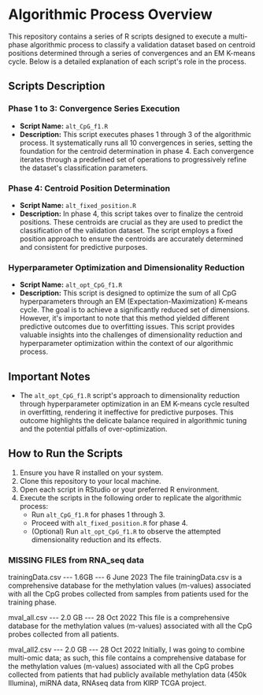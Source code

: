 # Algorithmic Process Overview

This repository contains a series of R scripts designed to execute a multi-phase algorithmic process to classify a validation dataset based on centroid positions determined through a series of convergences and an EM K-means cycle. Below is a detailed explanation of each script's role in the process.

## Scripts Description

### Phase 1 to 3: Convergence Series Execution

- **Script Name:** `alt_CpG_f1.R`
- **Description:** This script executes phases 1 through 3 of the algorithmic process. It systematically runs all 10 convergences in series, setting the foundation for the centroid determination in phase 4. Each convergence iterates through a predefined set of operations to progressively refine the dataset's classification parameters.

### Phase 4: Centroid Position Determination

- **Script Name:** `alt_fixed_position.R`
- **Description:** In phase 4, this script takes over to finalize the centroid positions. These centroids are crucial as they are used to predict the classification of the validation dataset. The script employs a fixed position approach to ensure the centroids are accurately determined and consistent for predictive purposes.

### Hyperparameter Optimization and Dimensionality Reduction

- **Script Name:** `alt_opt_CpG_f1.R`
- **Description:** This script is designed to optimize the sum of all CpG hyperparameters through an EM (Expectation-Maximization) K-means cycle. The goal is to achieve a significantly reduced set of dimensions. However, it's important to note that this method yielded different predictive outcomes due to overfitting issues. This script provides valuable insights into the challenges of dimensionality reduction and hyperparameter optimization within the context of our algorithmic process.

## Important Notes

- The `alt_opt_CpG_f1.R` script's approach to dimensionality reduction through hyperparameter optimization in an EM K-means cycle resulted in overfitting, rendering it ineffective for predictive purposes. This outcome highlights the delicate balance required in algorithmic tuning and the potential pitfalls of over-optimization.

## How to Run the Scripts

1. Ensure you have R installed on your system.
2. Clone this repository to your local machine.
3. Open each script in RStudio or your preferred R environment.
4. Execute the scripts in the following order to replicate the algorithmic process:
   - Run `alt_CpG_f1.R` for phases 1 through 3.
   - Proceed with `alt_fixed_position.R` for phase 4.
   - (Optional) Run `alt_opt_CpG_f1.R` to observe the attempted dimensionality reduction and its effects.

### MISSING FILES from RNA_seq data

trainingData.csv --- 1.6GB  --- 6 June 2023
The file trainingData.csv is a comprehensive database for the methylation values (m-values) associated with all the CpG probes collected from samples from patients used for the training phase.

mval_all.csv --- 2.0 GB  --- 28 Oct 2022
This file is a comprehensive database for the methylation values (m-values) associated with all the CpG probes collected from all patients.

mval_all2.csv --- 2.0 GB  --- 28 Oct 2022
Initially, I was going to combine multi-omic data; as such, this file contains a comprehensive database for the methylation values (m-values) associated with all the CpG probes collected from patients that had publicly available methylation data (450k Illumina), miRNA data, RNAseq data from KIRP TCGA project.
